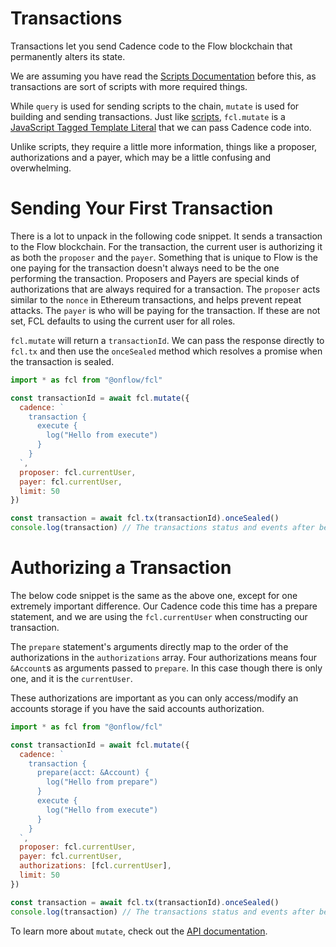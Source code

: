 # Transactions

Transactions let you send Cadence code to the Flow blockchain that permanently alters its state.

We are assuming you have read the [Scripts Documentation](./scripts.md) before this, as transactions are sort of scripts with more required things.

While `query` is used for sending scripts to the chain, `mutate` is used for building and sending transactions. Just like [scripts](./scripts.md), `fcl.mutate` is a [JavaScript Tagged Template Literal](https://styled-components.com/docs/advanced#tagged-template-literals) that we can pass Cadence code into.

Unlike scripts, they require a little more information, things like a proposer, authorizations and a payer, which may be a little confusing and overwhelming.

# Sending Your First Transaction

There is a lot to unpack in the following code snippet.
It sends a transaction to the Flow blockchain. For the transaction, the current user is authorizing it as both the `proposer` and the `payer`.
Something that is unique to Flow is the one paying for the transaction doesn't always need to be the one performing the transaction.
Proposers and Payers are special kinds of authorizations that are always required for a transaction.
The `proposer` acts similar to the `nonce` in Ethereum transactions, and helps prevent repeat attacks.
The `payer` is who will be paying for the transaction.
If these are not set, FCL defaults to using the current user for all roles.

`fcl.mutate` will return a `transactionId`. We can pass the response directly to `fcl.tx` and then use the `onceSealed` method which resolves a promise when the transaction is sealed.

```javascript
import * as fcl from "@onflow/fcl"

const transactionId = await fcl.mutate({
  cadence: `
    transaction {
      execute {
        log("Hello from execute")
      }
    }
  `,
  proposer: fcl.currentUser,
  payer: fcl.currentUser,
  limit: 50
})

const transaction = await fcl.tx(transactionId).onceSealed()
console.log(transaction) // The transactions status and events after being sealed
```

# Authorizing a Transaction

The below code snippet is the same as the above one, except for one extremely important difference.
Our Cadence code this time has a prepare statement, and we are using the `fcl.currentUser` when constructing our transaction.

The `prepare` statement's arguments directly map to the order of the authorizations in the `authorizations` array.
Four authorizations means four `&Account`s as arguments passed to `prepare`. In this case though there is only one, and it is the `currentUser`.

These authorizations are important as you can only access/modify an accounts storage if you have the said accounts authorization.

```javascript
import * as fcl from "@onflow/fcl"

const transactionId = await fcl.mutate({
  cadence: `
    transaction {
      prepare(acct: &Account) {
        log("Hello from prepare")
      }
      execute {
        log("Hello from execute")
      }
    }
  `,
  proposer: fcl.currentUser,
  payer: fcl.currentUser,
  authorizations: [fcl.currentUser],
  limit: 50
})

const transaction = await fcl.tx(transactionId).onceSealed()
console.log(transaction) // The transactions status and events after being sealed
```

To learn more about `mutate`, check out the [API documentation](./api.md#mutate).
